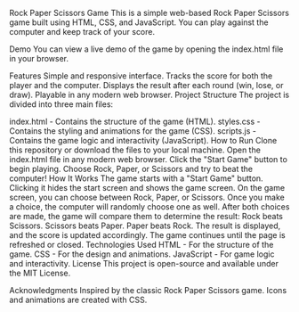 Rock Paper Scissors Game
This is a simple web-based Rock Paper Scissors game built using HTML, CSS, and JavaScript. You can play against the computer and keep track of your score.

Demo
You can view a live demo of the game by opening the index.html file in your browser.

Features
Simple and responsive interface.
Tracks the score for both the player and the computer.
Displays the result after each round (win, lose, or draw).
Playable in any modern web browser.
Project Structure
The project is divided into three main files:

index.html - Contains the structure of the game (HTML).
styles.css - Contains the styling and animations for the game (CSS).
scripts.js - Contains the game logic and interactivity (JavaScript).
How to Run
Clone this repository or download the files to your local machine.
Open the index.html file in any modern web browser.
Click the "Start Game" button to begin playing.
Choose Rock, Paper, or Scissors and try to beat the computer!
How It Works
The game starts with a "Start Game" button. Clicking it hides the start screen and shows the game screen.
On the game screen, you can choose between Rock, Paper, or Scissors. Once you make a choice, the computer will randomly choose one as well.
After both choices are made, the game will compare them to determine the result:
Rock beats Scissors.
Scissors beats Paper.
Paper beats Rock.
The result is displayed, and the score is updated accordingly.
The game continues until the page is refreshed or closed.
Technologies Used
HTML - For the structure of the game.
CSS - For the design and animations.
JavaScript - For game logic and interactivity.
License
This project is open-source and available under the MIT License.

Acknowledgments
Inspired by the classic Rock Paper Scissors game.
Icons and animations are created with CSS.
